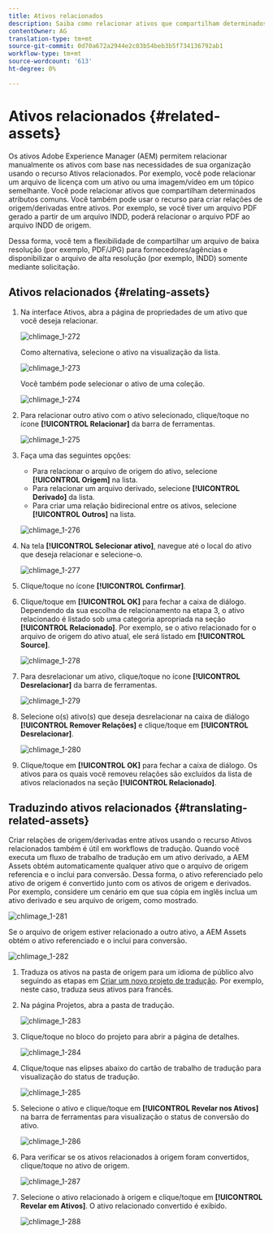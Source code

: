 ```yaml
---
title: Ativos relacionados
description: Saiba como relacionar ativos que compartilham determinados atributos comuns. Você também pode usar o recurso para criar relações de origem/derivadas entre ativos.
contentOwner: AG
translation-type: tm+mt
source-git-commit: 0d70a672a2944e2c03b54beb3b5f734136792ab1
workflow-type: tm+mt
source-wordcount: '613'
ht-degree: 0%

---
```



# Ativos relacionados {#related-assets}

Os ativos Adobe Experience Manager (AEM) permitem relacionar manualmente os ativos com base nas necessidades de sua organização usando o recurso Ativos relacionados. Por exemplo, você pode relacionar um arquivo de licença com um ativo ou uma imagem/vídeo em um tópico semelhante. Você pode relacionar ativos que compartilham determinados atributos comuns. Você também pode usar o recurso para criar relações de origem/derivadas entre ativos. Por exemplo, se você tiver um arquivo PDF gerado a partir de um arquivo INDD, poderá relacionar o arquivo PDF ao arquivo INDD de origem.

Dessa forma, você tem a flexibilidade de compartilhar um arquivo de baixa resolução (por exemplo, PDF/JPG) para fornecedores/agências e disponibilizar o arquivo de alta resolução (por exemplo, INDD) somente mediante solicitação.

## Ativos relacionados {#relating-assets}

1. Na interface Ativos, abra a página de propriedades de um ativo que você deseja relacionar.

   ![chlimage_1-272](assets/chlimage_1-272.png)

   Como alternativa, selecione o ativo na visualização da lista.

   ![chlimage_1-273](assets/chlimage_1-273.png)

   Você também pode selecionar o ativo de uma coleção.

   ![chlimage_1-274](assets/chlimage_1-274.png)

1. Para relacionar outro ativo com o ativo selecionado, clique/toque no ícone **[!UICONTROL Relacionar]** da barra de ferramentas.

   ![chlimage_1-275](assets/chlimage_1-275.png)

1. Faça uma das seguintes opções:

   * Para relacionar o arquivo de origem do ativo, selecione **[!UICONTROL Origem]** na lista.
   * Para relacionar um arquivo derivado, selecione **[!UICONTROL Derivado]** da lista.
   * Para criar uma relação bidirecional entre os ativos, selecione **[!UICONTROL Outros]** na lista.

   ![chlimage_1-276](assets/chlimage_1-276.png)

1. Na tela **[!UICONTROL Selecionar ativo]**, navegue até o local do ativo que deseja relacionar e selecione-o.

   ![chlimage_1-277](assets/chlimage_1-277.png)

1. Clique/toque no ícone **[!UICONTROL Confirmar]**.
1. Clique/toque em **[!UICONTROL OK]** para fechar a caixa de diálogo. Dependendo da sua escolha de relacionamento na etapa 3, o ativo relacionado é listado sob uma categoria apropriada na seção **[!UICONTROL Relacionado]**. Por exemplo, se o ativo relacionado for o arquivo de origem do ativo atual, ele será listado em **[!UICONTROL Source]**.

   ![chlimage_1-278](assets/chlimage_1-278.png)

1. Para desrelacionar um ativo, clique/toque no ícone **[!UICONTROL Desrelacionar]** da barra de ferramentas.

   ![chlimage_1-279](assets/chlimage_1-279.png)

1. Selecione o(s) ativo(s) que deseja desrelacionar na caixa de diálogo **[!UICONTROL Remover Relações]** e clique/toque em **[!UICONTROL Desrelacionar]**.

   ![chlimage_1-280](assets/chlimage_1-280.png)

1. Clique/toque em **[!UICONTROL OK]** para fechar a caixa de diálogo. Os ativos para os quais você removeu relações são excluídos da lista de ativos relacionados na seção **[!UICONTROL Relacionado]**.

## Traduzindo ativos relacionados {#translating-related-assets}

Criar relações de origem/derivadas entre ativos usando o recurso Ativos relacionados também é útil em workflows de tradução. Quando você executa um fluxo de trabalho de tradução em um ativo derivado, a AEM Assets obtém automaticamente qualquer ativo que o arquivo de origem referencia e o inclui para conversão. Dessa forma, o ativo referenciado pelo ativo de origem é convertido junto com os ativos de origem e derivados. Por exemplo, considere um cenário em que sua cópia em inglês inclua um ativo derivado e seu arquivo de origem, como mostrado.

![chlimage_1-281](assets/chlimage_1-281.png)

Se o arquivo de origem estiver relacionado a outro ativo, a AEM Assets obtém o ativo referenciado e o inclui para conversão.

![chlimage_1-282](assets/chlimage_1-282.png)

1. Traduza os ativos na pasta de origem para um idioma de público alvo seguindo as etapas em [Criar um novo projeto de tradução](translation-projects.md#create-a-new-translation-project). Por exemplo, neste caso, traduza seus ativos para francês.
1. Na página Projetos, abra a pasta de tradução.

   ![chlimage_1-283](assets/chlimage_1-283.png)

1. Clique/toque no bloco do projeto para abrir a página de detalhes.

   ![chlimage_1-284](assets/chlimage_1-284.png)

1. Clique/toque nas elipses abaixo do cartão de trabalho de tradução para visualização do status de tradução.

   ![chlimage_1-285](assets/chlimage_1-285.png)

1. Selecione o ativo e clique/toque em **[!UICONTROL Revelar nos Ativos]** na barra de ferramentas para visualização o status de conversão do ativo.

   ![chlimage_1-286](assets/chlimage_1-286.png)

1. Para verificar se os ativos relacionados à origem foram convertidos, clique/toque no ativo de origem.

   ![chlimage_1-287](assets/chlimage_1-287.png)

1. Selecione o ativo relacionado à origem e clique/toque em **[!UICONTROL Revelar em Ativos]**. O ativo relacionado convertido é exibido.

   ![chlimage_1-288](assets/chlimage_1-288.png)
